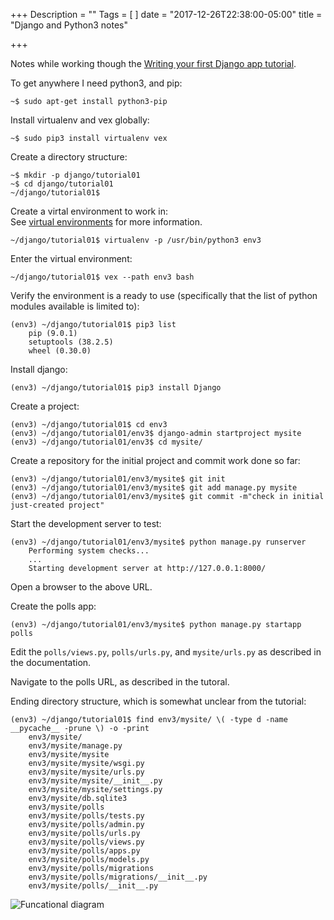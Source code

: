 +++
Description = ""
Tags = [
]
date = "2017-12-26T22:38:00-05:00"
title = "Django and Python3 notes"

+++


Notes while working though the [Writing your first Django app tutorial](https://docs.djangoproject.com/en/2.0/intro/tutorial01/).<!--more-->

To get anywhere I need python3, and pip:
```text
~$ sudo apt-get install python3-pip
```
Install virtualenv and vex globally:
```text	
~$ sudo pip3 install virtualenv vex
```
Create a directory structure:
```text
~$ mkdir -p django/tutorial01
~$ cd django/tutorial01
~/django/tutorial01$
```
Create a virtal environment to work in:\
See [virtual environments](python-environment-and-virtual-environments) for more information.
```text
~/django/tutorial01$ virtualenv -p /usr/bin/python3 env3
```
Enter the virtual environment:
```text
~/django/tutorial01$ vex --path env3 bash
```
Verify the environment is a ready to use (specifically that the list of python modules available is limited to):
```text
(env3) ~/django/tutorial01$ pip3 list
	pip (9.0.1)
	setuptools (38.2.5)
	wheel (0.30.0)
```
Install django:
```text
(env3) ~/django/tutorial01$ pip3 install Django
``` 
Create a project:
```text
(env3) ~/django/tutorial01$ cd env3
(env3) ~/django/tutorial01/env3$ django-admin startproject mysite
(env3) ~/django/tutorial01/env3$ cd mysite/
```
Create a repository for the initial project and commit work done so far:
```text
(env3) ~/django/tutorial01/env3/mysite$ git init
(env3) ~/django/tutorial01/env3/mysite$ git add manage.py mysite
(env3) ~/django/tutorial01/env3/mysite$ git commit -m"check in initial just-created project"
```
Start the development server to test:
```text
(env3) ~/django/tutorial01/env3/mysite$ python manage.py runserver
	Performing system checks...
	...
	Starting development server at http://127.0.0.1:8000/
```
Open a browser to the above URL.

Create the polls app:
```text
(env3) ~/django/tutorial01/env3/mysite$ python manage.py startapp polls
```
Edit the `polls/views.py`, `polls/urls.py`, and `mysite/urls.py` as described in the documentation.

Navigate to the polls URL, as described in the tutoral.

Ending directory structure, which is somewhat unclear from the tutorial:
```text
(env3) ~/django/tutorial01$ find env3/mysite/ \( -type d -name __pycache__ -prune \) -o -print
	env3/mysite/
	env3/mysite/manage.py
	env3/mysite/mysite
	env3/mysite/mysite/wsgi.py
	env3/mysite/mysite/urls.py
	env3/mysite/mysite/__init__.py
	env3/mysite/mysite/settings.py
	env3/mysite/db.sqlite3
	env3/mysite/polls
	env3/mysite/polls/tests.py
	env3/mysite/polls/admin.py
	env3/mysite/polls/urls.py
	env3/mysite/polls/views.py
	env3/mysite/polls/apps.py
	env3/mysite/polls/models.py
	env3/mysite/polls/migrations
	env3/mysite/polls/migrations/__init__.py
	env3/mysite/polls/__init__.py
```
![Funcational diagram](/DjangoTutorialFunctionalDiagram1.svg)
